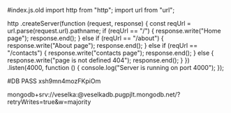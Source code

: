 #index.js.old
import http from "http";
import url from "url";

http
.createServer(function (request, response) {
const reqUrl = url.parse(request.url).pathname;
if (reqUrl == "/") {
response.write("Home page");
response.end();
} else if (reqUrl == "/about") {
response.write("About page");
response.end();
} else if (reqUrl == "/contacts") {
response.write("contacts page");
response.end();
} else {
response.write("page is not defined 404");
response.end();
}
})
.listen(4000, function () {
console.log("Server is running on port 4000");
});

#DB PASS
xsh9mn4mozFKpiOm

mongodb+srv://veselka:<xsh9mn4mozFKpiOm>@veselkadb.pugpjlt.mongodb.net/?retryWrites=true&w=majority
